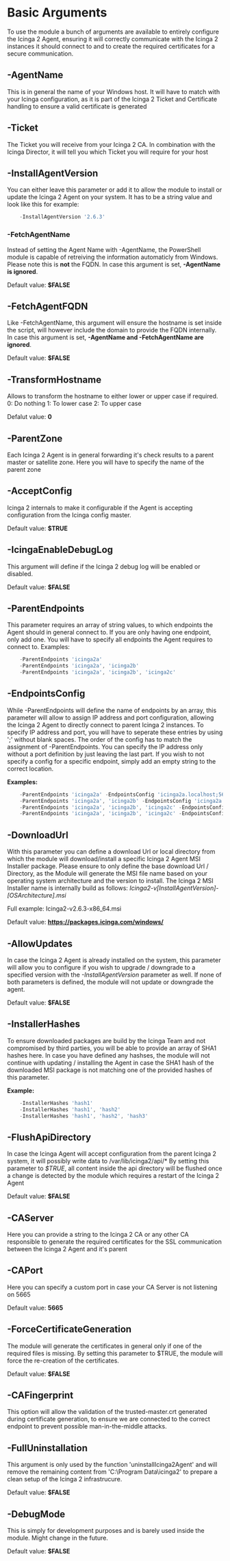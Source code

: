 Basic Arguments
==============

To use the module a bunch of arguments are available to entirely configure the Icinga 2 Agent, 
ensuring it will correctly communicate with the Icinga 2 instances it should connect to and to 
create the required certificates for a secure communication.

## -AgentName
This is in general the name of your Windows host. It will have to match with your Icinga configuration, 
as it is part of the Icinga 2 Ticket and Certificate handling to ensure a valid certificate is generated

## -Ticket
The Ticket you will receive from your Icinga 2 CA. In combination with the Icinga Director, it will 
tell you which Ticket you will require for your host

## -InstallAgentVersion
You can either leave this parameter or add it to allow the module to install or update the Icinga 2 
Agent on your system. It has to be a string value and look like this for example:
```powershell
    -InstallAgentVersion '2.6.3'
```

### -FetchAgentName
Instead of setting the Agent Name with -AgentName, the PowerShell module is capable of retreiving 
the information automaticly from Windows. Please note this is **not** the FQDN. In case this argument 
is set, **-AgentName is ignored**.

Default value: **$FALSE**

## -FetchAgentFQDN
Like -FetchAgentName, this argument will ensure the hostname is set inside the script, will however 
include the domain to provide the FQDN internally. In case this argument is set, **-AgentName and 
-FetchAgentName are ignored**.

Default value: **$FALSE**

## -TransformHostname
Allows to transform the hostname to either lower or upper case if required.
0: Do nothing
1: To lower case
2: To upper case

Defalut value: **0**

## -ParentZone
Each Icinga 2 Agent is in general forwarding it's check results to a parent master or satellite zone. 
Here you will have to specify the name of the parent zone

## -AcceptConfig
Icinga 2 internals to make it configurable if the Agent is accepting configuration from the Icinga 
config master.

Default value: **$TRUE**

## -IcingaEnableDebugLog
This argument will define if the Icinga 2 debug log will be enabled or disabled.

Default value: **$FALSE**

## -ParentEndpoints
This parameter requires an array of string values, to which endpoints the Agent should in general 
connect to. If you are only having one endpoint, only add one. You will have to specify all endpoints 
the Agent requires to connect to. Examples:
```powershell
    -ParentEndpoints 'icinga2a'
    -ParentEndpoints 'icinga2a', 'icinga2b'
    -ParentEndpoints 'icinga2a', 'icinga2b', 'icinga2c'
```

## -EndpointsConfig
While -ParentEndpoints will define the name of endpoints by an array, this parameter will allow to 
assign IP address and port configuration, allowing the Icinga 2 Agent to directly connect to parent 
Icinga 2 instances. To specify IP address and port, you will have to seperate these entries by using 
';' without blank spaces. The order of the config has to match the assignment of -ParentEndpoints. 
You can specify the IP address only without a port definition by just leaving the last part.
If you wish to not specify a config for a specific endpoint, simply add an empty string to the correct 
location.

**Examples:**
```powershell
    -ParentEndpoints 'icinga2a' -EndpointsConfig 'icinga2a.localhost;5665'
    -ParentEndpoints 'icinga2a', 'icinga2b' -EndpointsConfig 'icinga2a.localhost;5665', 'icinga2b.localhost'
    -ParentEndpoints 'icinga2a', 'icinga2b', 'icinga2c' -EndpointsConfig 'icinga2a.localhost;5665', 'icinga2b.localhost', 'icinga2c.localhost;5665'
    -ParentEndpoints 'icinga2a', 'icinga2b', 'icinga2c' -EndpointsConfig 'icinga2a.localhost;5665', '', 'icinga2c.localhost;5665'
```

## -DownloadUrl
With this parameter you can define a download Url or local directory from which the module will 
download/install a specific Icinga 2 Agent MSI Installer package. Please ensure to only define the 
base download Url / Directory, as the Module will generate the MSI file name based on your operating 
system architecture and the version to install. The Icinga 2 MSI Installer name is internally build 
as follows: *Icinga2-v[InstallAgentVersion]-[OSArchitecture].msi*

Full example: Icinga2-v2.6.3-x86_64.msi

Default value: **https://packages.icinga.com/windows/**

## -AllowUpdates
In case the Icinga 2 Agent is already installed on the system, this parameter will allow you to 
configure if you wish to upgrade / downgrade to a specified version with the *-InstallAgentVersion* 
parameter as well. If none of both parameters is defined, the module will not update or downgrade the 
agent.

Default value: **$FALSE**

## -InstallerHashes
To ensure downloaded packages are build by the Icinga Team and not compromised by third parties, you 
will be able to provide an array of SHA1 hashes here. In case you have defined any hashses, the module 
will not continue with updating / installing the Agent in case the SHA1 hash of the downloaded MSI 
package is not matching one of the provided hashes of this parameter.

**Example:**
```powershell
    -InstallerHashes 'hash1'
    -InstallerHashes 'hash1', 'hash2'
    -InstallerHashes 'hash1', 'hash2', 'hash3'
```    

## -FlushApiDirectory
In case the Icinga Agent will accept configuration from the parent Icinga 2 system, it will possibly 
write data to /var/lib/icinga2/api/* By setting this parameter to *$TRUE*, all content inside the api 
directory will be flushed once a change is detected by the module which requires a restart of the 
Icinga 2 Agent

Default value: **$FALSE**

## -CAServer
Here you can provide a string to the Icinga 2 CA or any other CA responsible to generate the required 
certificates for the SSL communication between the Icinga 2 Agent and it's parent

## -CAPort
Here you can specify a custom port in case your CA Server is not listening on 5665

Default value: **5665**

## -ForceCertificateGeneration
The module will generate the certificates in general only if one of the required files is missing. By 
setting this parameter to $TRUE, the module will force the re-creation of the certificates.

Default value: **$FALSE**

## -CAFingerprint
This option will allow the validation of the trusted-master.crt generated during certificate generation, 
to ensure we are connected to the correct endpoint to prevent possible man-in-the-middle attacks.

## -FullUninstallation
This argument is only used by the function 'uninstallIcinga2Agent' and will remove the remaining content 
from 'C:\Program Data\icinga2' to prepare a clean setup of the Icinga 2 infrastrucure.

Default value: **$FALSE**

## -DebugMode
This is simply for development purposes and is barely used inside the module. Might change in the future.

Default value: **$FALSE**